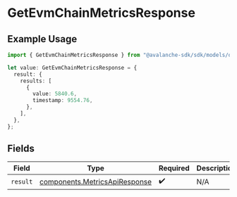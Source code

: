 # GetEvmChainMetricsResponse

## Example Usage

```typescript
import { GetEvmChainMetricsResponse } from "@avalanche-sdk/sdk/models/operations";

let value: GetEvmChainMetricsResponse = {
  result: {
    results: [
      {
        value: 5840.6,
        timestamp: 9554.76,
      },
    ],
  },
};
```

## Fields

| Field                                                                          | Type                                                                           | Required                                                                       | Description                                                                    |
| ------------------------------------------------------------------------------ | ------------------------------------------------------------------------------ | ------------------------------------------------------------------------------ | ------------------------------------------------------------------------------ |
| `result`                                                                       | [components.MetricsApiResponse](../../models/components/metricsapiresponse.md) | :heavy_check_mark:                                                             | N/A                                                                            |